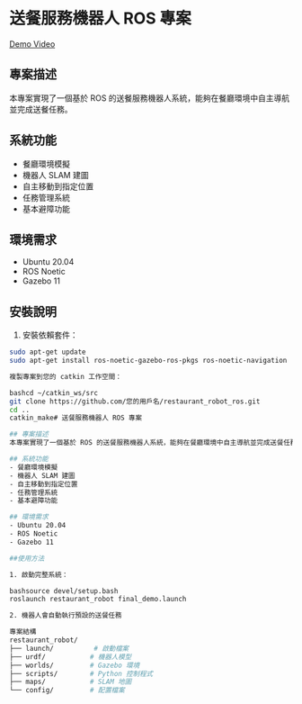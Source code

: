 # 送餐服務機器人 ROS 專案
[Demo Video](https://youtu.be/TXWxIsT_JnY)
## 專案描述
本專案實現了一個基於 ROS 的送餐服務機器人系統，能夠在餐廳環境中自主導航並完成送餐任務。

## 系統功能
- 餐廳環境模擬
- 機器人 SLAM 建圖
- 自主移動到指定位置
- 任務管理系統
- 基本避障功能

## 環境需求
- Ubuntu 20.04
- ROS Noetic
- Gazebo 11

## 安裝說明

1. 安裝依賴套件：
```bash
sudo apt-get update
sudo apt-get install ros-noetic-gazebo-ros-pkgs ros-noetic-navigation

複製專案到您的 catkin 工作空間：

bashcd ~/catkin_ws/src
git clone https://github.com/您的用戶名/restaurant_robot_ros.git
cd ..
catkin_make# 送餐服務機器人 ROS 專案

## 專案描述
本專案實現了一個基於 ROS 的送餐服務機器人系統，能夠在餐廳環境中自主導航並完成送餐任務。

## 系統功能
- 餐廳環境模擬
- 機器人 SLAM 建圖
- 自主移動到指定位置
- 任務管理系統
- 基本避障功能

## 環境需求
- Ubuntu 20.04
- ROS Noetic
- Gazebo 11

##使用方法

1. 啟動完整系統：

bashsource devel/setup.bash
roslaunch restaurant_robot final_demo.launch

2. 機器人會自動執行預設的送餐任務

專案結構
restaurant_robot/
├── launch/          # 啟動檔案
├── urdf/           # 機器人模型
├── worlds/         # Gazebo 環境
├── scripts/        # Python 控制程式
├── maps/           # SLAM 地圖
└── config/         # 配置檔案
